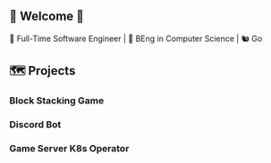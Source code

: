 ## 🍃 Welcome 🍃
💼 Full-Time Software Engineer | 🏫 BEng in Computer Science | 🐿️ Go

## 🗺️ Projects
### Block Stacking Game 
### Discord Bot
### Game Server K8s Operator

<!--
**jh10z/jh10z** is a ✨ _special_ ✨ repository because its `README.md` (this file) appears on your GitHub profile.

Here are some ideas to get you started:

- 🔭 I’m currently working on ...
- 🌱 I’m currently learning ...
- 👯 I’m looking to collaborate on ...
- 🤔 I’m looking for help with ...
- 💬 Ask me about ...
- 📫 How to reach me: ...
- 😄 Pronouns: ...
- ⚡ Fun fact: ...
-->
